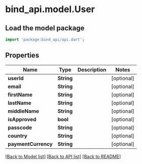 # bind_api.model.User

## Load the model package
```dart
import 'package:bind_api/api.dart';
```

## Properties
Name | Type | Description | Notes
------------ | ------------- | ------------- | -------------
**userId** | **String** |  | [optional] 
**email** | **String** |  | [optional] 
**firstName** | **String** |  | [optional] 
**lastName** | **String** |  | [optional] 
**middleName** | **String** |  | [optional] 
**isApproved** | **bool** |  | [optional] 
**passcode** | **String** |  | [optional] 
**country** | **String** |  | [optional] 
**paymentCurrency** | **String** |  | [optional] 

[[Back to Model list]](../README.md#documentation-for-models) [[Back to API list]](../README.md#documentation-for-api-endpoints) [[Back to README]](../README.md)


